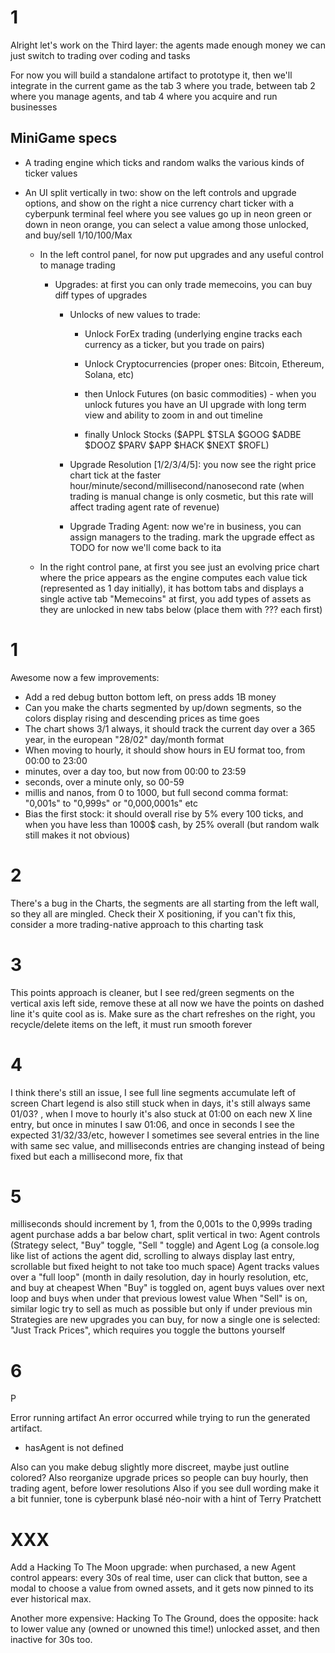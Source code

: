 # 1
Alright let's work on the Third layer: the agents made enough money we can just switch to trading over coding and tasks

For now you will build a standalone artifact to prototype it, then we'll integrate in the current game as the tab 3 where you trade, between tab 2 where you manage agents, and tab 4 where you acquire and run businesses

## MiniGame specs

- A trading engine which ticks and random walks the various kinds of ticker values

- An UI split vertically in two: show on the left controls and upgrade options, and show on the right a nice currency chart ticker with a cyberpunk terminal feel where you see values go up in neon green or down in neon orange, you can select a value among those unlocked, and buy/sell 1/10/100/Max  

  - In the left control panel, for now put upgrades and any useful control to manage trading

    - Upgrades: at first you can only trade memecoins, you can buy diff types of upgrades

      - Unlocks of new values to trade:

          - Unlock ForEx trading (underlying engine tracks each currency as a ticker, but you trade on pairs)

          - Unlock Cryptocurrencies (proper ones: Bitcoin, Ethereum, Solana, etc)

          - then Unlock Futures (on basic commodities) - when you unlock futures you have an UI upgrade with long term view and ability to zoom in and out timeline

          - finally Unlock Stocks ($APPL $TSLA $GOOG $ADBE $DOOZ $PARV $APP $HACK $NEXT $ROFL)

      - Upgrade Resolution [1/2/3/4/5]: you now see the right price chart tick at the faster hour/minute/second/millisecond/nanosecond rate (when trading is manual change is only cosmetic, but this rate will affect trading agent rate of revenue)

      - Upgrade Trading Agent: now we're in business, you can assign managers to the trading. mark the upgrade effect as TODO for now we'll come back to ita

  - In the right control pane, at first you see just an evolving price chart where the price appears as the engine computes each value tick (represented as 1 day initially), it has bottom tabs and displays a single active tab "Memecoins" at first, you add types of assets as they are unlocked in new tabs below (place them with ??? each first)

# 1
  Awesome now a few improvements:
  * Add a red debug button bottom left, on press adds 1B money
  * Can you make the charts segmented by up/down segments, so the colors display rising and descending prices as time goes
  * The chart shows 3/1 always, it should track the current day over a 365 year, in the european "28/02" day/month format
  * When moving to hourly, it should show hours in EU format too, from 00:00 to 23:00
  * minutes, over a day too, but now from 00:00 to 23:59
  * seconds, over a minute only, so 00-59
  * millis and nanos, from 0 to 1000, but full second comma format: "0,001s" to "0,999s" or "0,000,0001s"  etc
  * Bias the first stock: it should overall rise by 5% every 100 ticks, and when you have less than 1000$ cash, by 25% overall (but random walk still makes it not obvious)

# 2 
There's a bug in the Charts, the segments are all starting from the left wall, so they all are mingled. Check their X positioning, if you can't fix this, consider a more trading-native approach to this charting task
  
# 3
This points approach is cleaner, but I see red/green segments on the vertical axis left side, remove these at all now we have the points on dashed line it's quite cool as is. Make sure as the chart refreshes on the right, you recycle/delete items on the left, it must run smooth forever

# 4 
I think there's still an issue, I see full line segments accumulate left of screen
Chart legend is also still stuck when in days, it's still always same 01/03? , when I move to hourly it's also stuck at 01:00 on each new X line entry, but once in minutes I saw 01:06, and once in seconds I see the expected 31/32/33/etc, however I sometimes see several entries in the line with same sec value, and milliseconds entries are changing instead of being fixed but each a millisecond more, fix that

# 5
milliseconds should increment by 1, from the 0,001s to the 0,999s
trading agent purchase adds a bar below chart, split vertical in two: Agent controls (Strategy select, "Buy" toggle, "Sell " toggle) and Agent Log (a console.log like list of actions the agent did, scrolling to always display last entry, scrollable but fixed height to not take too much space)
Agent tracks values over a "full loop" (month in daily resolution, day in hourly resolution, etc, and buy at cheapest
When "Buy" is toggled on, agent buys values over next loop and buys when under that previous lowest value
When "Sell" is on, similar logic try to sell as much as possible but only if under previous min
Strategies are new upgrades you can buy, for now a single one is selected: "Just Track Prices", which requires you toggle the buttons yourself

# 6
P

Error running artifact
An error occurred while trying to run the generated artifact.
* hasAgent is not defined

Also can you make debug slightly more discreet, maybe just outline colored?
Also reorganize upgrade prices so people can buy hourly, then trading agent, before lower resolutions Also if you see dull wording make it a bit funnier, tone is cyberpunk blasé néo-noir with a hint of Terry Pratchett

# XXX

Add a Hacking To The Moon upgrade: when purchased, a new Agent control appears: every 30s of real time, user can click that button, see a modal to choose a value from owned assets, and it gets now pinned to its ever historical max.

Another more expensive: Hacking To The Ground, does the opposite: hack to lower value any (owned or unowned this time!) unlocked asset, and then inactive for 30s too.
